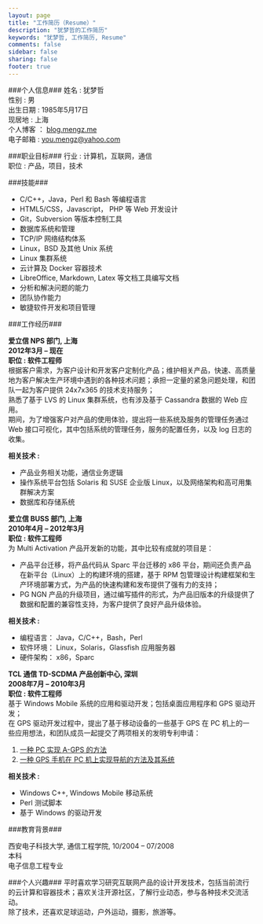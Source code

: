 ```yaml
---
layout: page
title: "工作简历（Resume）"
description: "犹梦哲的工作简历"
keywords: "犹梦哲, 工作简历, Resume"
comments: false
sidebar: false
sharing: false
footer: true
---
```


###个人信息###
姓名     :  犹梦哲  
性别     :  男  
出生日期 :  1985年5月17日  
现居地   :  上海  
个人博客 ： [blog.mengz.me](http://blog.mengz.me)  
电子邮箱 :  [you.mengz@yahoo.com](maitlto:you.mengz@yahoo.com "email address")  

###职业目标###
行业 : 计算机，互联网，通信  
职位 : 产品，项目，技术  

###技能###
- C/C++，Java，Perl 和 Bash 等编程语言  
- HTML5/CSS，Javascript， PHP 等 Web 开发设计  
- Git，Subversion 等版本控制工具  
- 数据库系统和管理  
- TCP/IP 网络结构体系  
- Linux，BSD 及其他 Unix 系统  
- Linux 集群系统  
- 云计算及 Docker 容器技术
- LibreOffice, Markdown, Latex 等文档工具编写文档  
- 分析和解决问题的能力  
- 团队协作能力  
- 敏捷软件开发和项目管理  

###工作经历###

__爱立信 NPS 部门, 上海__  
__2012年3月 – 现在__  
__职位 :     软件工程师__  
根据客户需求，为客户设计和开发客户定制化产品；维护相关产品，快速、高质量地为客户解决生产环境中遇到的各种技术问题；承担一定量的紧急问题处理，和团队一起为客户提供 24x7x365 的技术支持服务；  
熟悉了基于 LVS 的 Linux 集群系统，也有涉及基于 Cassandra 数据的 Web 应用。  
期间，为了增强客户对产品的使用体验，提出将一些系统及服务的管理任务通过 Web 接口可视化，其中包括系统的管理任务，服务的配置任务，以及 log 日志的收集。
  
__相关技术 :__  

- 产品业务相关功能，通信业务逻辑  
- 操作系统平台包括 Solaris 和 SUSE 企业版 Linux，以及网络架构和高可用集群解决方案  
- 数据库和存储系统  
  
  
__爱立信 BUSS 部门, 上海__  
__2010年4月 – 2012年3月__  
__职位 :     软件工程师__  
为 Multi Activation 产品开发新的功能，其中比较有成就的项目是：  

- 产品平台迁移，将产品代码从 Sparc 平台迁移的 x86 平台，期间还负责产品在新平台（Linux）上的构建环境的搭建，基于 RPM 包管理设计构建框架和生产环境部署方式，为产品的快速构建和发布提供了强有力的支持；  
- PG NGN 产品的升级项目，通过编写插件的形式，为产品旧版本的升级提供了数据和配置的兼容性支持，为客户提供了良好产品升级体验。

__相关技术 :__  

- 编程语言： Java，C/C++，Bash，Perl  
- 软件环境： Linux，Solaris，Glassfish 应用服务器  
- 硬件架构： x86，Sparc  
  
  
__TCL 通信 TD-SCDMA 产品创新中心, 深圳__  
__2008年7月 – 2010年3月__  
__职位 :     软件工程师__  
基于 Windows Mobile 系统的应用和驱动开发；包括桌面应用程序和 GPS 驱动开发；  
在 GPS 驱动开发过程中，提出了基于移动设备的一些基于 GPS 在 PC 机上的一些应用想法，和团队成员一起提交了两项相关的发明专利申请：  
1. [一种 PC 实现 A-GPS 的方法](https://www.google.de/patents/CN101718872B?cl=zh)  
2. [一种 GPS 手机在 PC 机上实现导航的方法及其系统](https://www.google.de/patents/WO2011072589A1?cl=zh)  

__相关技术 :__  

- Windows C++, Windows Mobile 移动系统  
- Perl 测试脚本  
- 基于 Windows 的驱动开发  
  
###教育背景###

西安电子科技大学, 通信工程学院, 10/2004 – 07/2008  
本科  
电子信息工程专业  

###个人兴趣###
平时喜欢学习研究互联网产品的设计开发技术，包括当前流行的云计算和容器技术；喜欢关注开源社区，了解行业动态，参与各种技术交流活动。  
除了技术，还喜欢足球运动，户外运动，摄影，旅游等。
